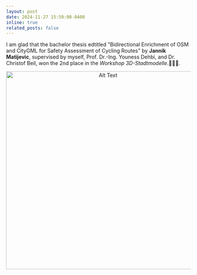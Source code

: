 ```yaml
---
layout: post
date: 2024-11-27 15:59:00-0400
inline: true
related_posts: false
---
```

I am glad that the bachelor thesis edtitled "Bidirectional Enrichment of OSM and CityGML for Safety Assessment of Cycling Routes" by **Jannik Matijevic**, supervised by myself, Prof. Dr.-Ing. Youness Dehbi, and Dr. Christof Beil, won the 2nd place in the *Workshop 3D-Stadtmodelle*.:tada::tada::tada:.
<div style="text-align: center;">
    <img src="{{ site.baseurl }}/assets/img/news/2-Preis.jpg" alt="Alt Text" width="540" height="auto">
</div>


